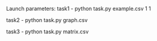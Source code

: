 Launch parameters:
task1 - python task.py example.csv 1 1

task2 - python task.py graph.csv

task3 - python task.py matrix.csv
